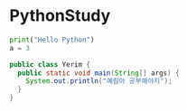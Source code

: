 # PythonStudy

```Python
print("Hello Python")
a = 3
```
```Java
public class Yerim {
  public static void main(String[] args) {
    System.out.println("예림아 공부해야지");
  }
}
```
